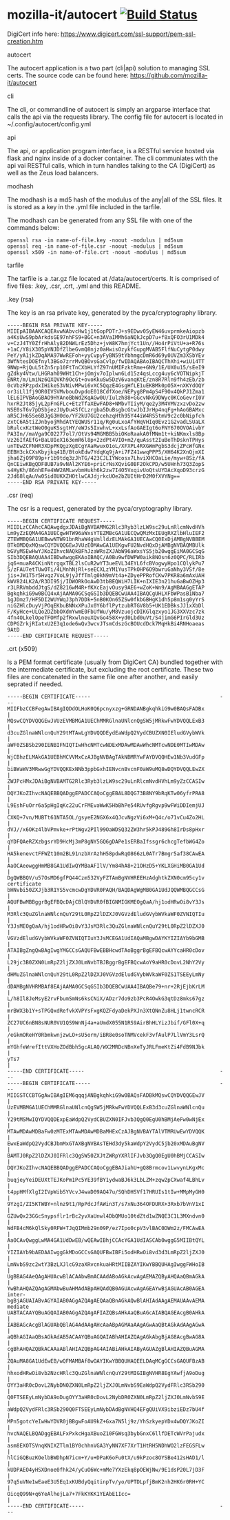 # mozilla-it/autocert [![Build Status](https://travis-ci.org/mozilla-it/autocert.svg?branch=master)](https://travis-ci.org/mozilla-it/autocert)

DigiCert info here: https://www.digicert.com/ssl-support/pem-ssl-creation.htm

autocert

The autocert application is a two part (cli|api) solution to managing SSL certs.
The source code can be found here: https://github.com/mozilla-it/autocert

cli

The cli, or commandline of autocert is simply an argparse interface that calls
the api via the requests library.  The config file for autocert is located in
~/.config/autocert/config.yml


api

The api, or application program interface, is a RESTful service hosted via flask
and nginx inside of a docker container.  The cli communiates with the api vai
RESTful calls, which in turn handles talking to the CA (DigiCert) as well as the
Zeus load balancers.


modhash

The modhash is a md5 hash of the modulus of the any|all of the SSL files.  It is
stored as a key in the .yml file included in the tarfile.

The modhash can be generated from any SSL file with one of the commands below:

    openssl rsa -in name-of-file.key -noout -modulus | md5sum
    openssl req -in name-of-file.csr -noout -modulus | md5sum
    openssl x509 -in name-of-file.crt -noout -modulus | md5sum


tarfile

The tarfile is a .tar.gz file located at /data/autocert/certs.  It is comprised
of five files: .key, .csr, .crt, .yml and this README.


.key (rsa)

The key is an rsa private key, generated by the pyca/cryptography library.

    -----BEGIN RSA PRIVATE KEY-----
    MIIEpAIBAAKCAQEAvwNAbvcHw1j1tGopPDTrJ+s9EDwv0SyEW46uvprmkeAiopzb
    a4KsUwS9pbArkdsGE97nhFS9+BGC+n3AVaIMMh6aNQkJcpD7u+f8xQFO3rU1MDk4
    v+CzJ4TY0ZfrHhAly82DNWLrEz5Dhz+jvW8K7hmjYct1Un//Ho4rPiVtU+a+R76s
    +1aC/Y8iX305pYNJDfZlbeGvmQ8njz0aHwisOzykfGupgMVAB5FlfNuCytgP0dwy
    PeY/yA1jkZDqAMA97WwREFoh+yyCvpyFyBN59tYbhmgcDmR6d69y0UVZm3XSbYEv
    3WfNtesDOEfnyl3BGo7zrrMvQBOvsGaCvlp/fwIDAQABAoIBAQCThXhi+wiU14TT
    9NWp+RjQuL5tZn5rp10FtTnCXbHLYfZ97nUMIFzktRme+GN9/1E/UX0u15/sEeI9
    gZdky4Vtw/LHGRah09WHt1Ch+jOmjv7oIplwn6Ld15z4qsLccg4uy6cVOTNipkjT
    ENRt/m/LmiNz6QXQVKh9OcGt+ovoKkuSw5DzV6vanqKtE/zn8R7Rln9fh4zEb/zb
    0cVbzRPzpdxIHikeS3VNivMPwi6vXC5QqzE4GsgHfLE1uEKBMk0pO5X+nXKYdOQY
    or3iLl1fj9OR0IVSVMvbouDvpdoE018CdfXoe/NEPyg8Pm4pS4F9Ox4QkPJ1Zma1
    lEL6IPVBAoGBAO9HYAnoBbWd2KqAGw0U/Iulzh88+GGcvNkG9DWyc0KCoGevrI0V
    hxrR2Jt85jyL2pFnGFLc+EtzTfaXEwFAD8+NMbvTIiyM/qe2y3M4VMVzxzvDo2zw
    NSE0sT6v7pDSbjezJUyDu4SfCLzrgba5DuBsgbcGtwJbIJrHp4nqFg+hAoGBAMxc
    aR5CJH65Se6BJgG3H0do/YF2kU7GU2cehzqHth95Y44iW4RS5tmV9c2c0bNipfch
    zxtC6A5tiZJnbyojMhdAtYEQWUSr11q/Rg0uLxoAfYHqVHIq0Evz1G2vadLSUaLX
    bRulcxKztWeO0guKSsgtHY/eWJs5IxwhvL+xxLsfAoGAEIgt6oFNY670OVOAivbY
    PA3In//maVga9CO2277ol7/OtVs94MGMBB5biOKoRaakA0fMNm1t+kiNKmxls8Bp
    Vz26IfAEfG+BaLUIeX163emR6l8p+2zdPt4VIO+m2/quAsst2IuBeThDsknTPHys
    unTEwZCFNHR3XDpPKQgzXgECgYAaRwuxO1oL/XFXPL4RXGWmPgbS3dcjZPcWfGNx
    EEBH3ckCXsKbyjkq41B/BtokEdw7YdqKq9jA+i7FZ41wwqPPP5/XH64K2XnQjmXI
    jha6ZjO9P89p+r1b9tdq3zJhTG/423CJLIYWcosx7LhviXHCOaLie/myw+8Sz/fA
    QnCEiwKBgQDF8UB7a9vNAl2KYE6+priCrNsXQviG0BF2OkCPD/w5UHnh73Q3ZopS
    s4HyKh/86nhEFe4WW2AMLwvbmHukh6k2zw7I4O5VxqivUoQtsUYDAcXqoD93crzG
    2Jd68lqAuVw0Sid8UKXZHOtlwCAJdjrkcUOe2bZUItHrD2M0fXVYNg==
    -----END RSA PRIVATE KEY-----


.csr (req)

The csr is a request, generated by the pyca/cryptography library.

    -----BEGIN CERTIFICATE REQUEST-----
    MIIDLzCCAhcCAQAwgdgxJDAiBgNVBAMMG2Rlc3Ryb3lzLW9sc29uLnRlcmNvdHVh
    Lm9yZzEQMA4GA1UECgwHTW96aWxsYTEZMBcGA1UECQwQMzMxIEUgRXZlbHluIEF2
    ZTEWMBQGA1UEBwwNTW91bnRhaW4gVmlldzELMAkGA1UECAwCQ0ExDjAMBgNVBBEM
    BTk0MDQxMQswCQYDVQQGEwJVUzEOMAwGA1UEKgwFU2NvdHQxDjAMBgNVBAQMBUlk
    bGVyMSEwHwYJKoZIhvcNAQkBFhJzaWRsZXJAbW96aWxsYS5jb20wggEiMA0GCSqG
    SIb3DQEBAQUAA4IBDwAwggEKAoIBAQC/A0Bu9wfDWPW0aik8NOsn6z0QPC/RLIRb
    jq6+muaR4CKinNtrgqxTBL2lsCuR2wYT3ueEVL34EYL6fcBVogwyHpo1CQlykPu7
    5/zFAU7etTUwOTi/4LMnhNjRl+seECXLzYM1YusTPkOHP6O9bwruGaNhy3VSf/8e
    jis+JW1T5r5Hvqz7VoL9jyJffTmlg0kN9mVt4a+ZDyePPRofCKw7PKR8a6mAxUAH
    kWV824LK2A/R3DI95j/IDWORkOoAwD3tbBEQWiH7LIK+nIXIE3n21huGaBwOZHp3
    r3LRRVmbddJtgS/dZ8216wM4R+fKXcEajvOusy9AE6+wZoK+Wn9/AgMBAAGgETAP
    BgkqhkiG9w0BCQ4xAjAAMA0GCSqGSIb3DQEBCwUAA4IBAQCgUHLXFbWPasB1Nba7
    1gJDmz7/HF5DI2WUYWqJ3ph7DDk+5nB0KOn65ZSw0fkbGBHgK1dh5p8m1sg0yYrS
    niGZHlcDuyVjPOqEKbuBNNxXPuJx0Y6bflPytzubRTGV8b5+UK1EDBksJJ1xXbDl
    F/KyHce+ULQo2DZbbOXdmYwmE0FbUfWu/yM8VzuojcDIKGlqzxyo1JG3XXVzc7zk
    4fn4OLkelOpeTFOMfp2fRxwlneuXQvGo458X+yd0Lbd0uVt/S4jimG6PIrGld3Uz
    CDPGZrkjRIatxU2E3q1ode6wQv3wcvJTsmCdszGcBOUcdDck7MqHkBi4RNHoaeas
    9AtD
    -----END CERTIFICATE REQUEST-----


.crt (x509)

Is a PEM format certificate (usually from DigiCert CA) bundled together with the
intermediate certificate, but excluding the root certificate.  These two files
are concatenated in the same file one after another, and easily seprated if
needed.

    -----BEGIN CERTIFICATE-----                                          ---
    MIIFbzCCBFegAwIBAgIQDdOLHoK0Q6pcnyxzg+GRNDANBgkqhkiG9w0BAQsFADBx      |
    MQswCQYDVQQGEwJVUzEVMBMGA1UEChMMRGlnaUNlcnQgSW5jMRkwFwYDVQQLExB3      |
    d3cuZGlnaWNlcnQuY29tMTAwLgYDVQQDEydEaWdpQ2VydCBUZXN0IEludGVybWVk      |
    aWF0ZSBSb290IENBIFNIQTIwHhcNMTcwNDExMDAwMDAwWhcNMTcwNDE0MTIwMDAw      |
    WjCBhzELMAkGA1UEBhMCVVMxCzAJBgNVBAgTAkNBMRYwFAYDVQQHEw1Nb3VudGFp      |
    biBWaWV3MRwwGgYDVQQKExNNb3ppbGxhIENvcnBvcmF0aW9uMQ8wDQYDVQQLEwZX      |
    ZWJPcHMxJDAiBgNVBAMTG2Rlc3Ryb3lzLW9sc29uLnRlcmNvdHVhLm9yZzCCASIw      |
    DQYJKoZIhvcNAQEBBQADggEPADCCAQoCggEBAL8DQG73B8NY9bRqKTw06yfrPRA8      |
    L9EshFuOrr6a5pHgIqKc22uCrFMEvaWwK5HbBhPe54RUvfgRgvp9wFWiDDIemjUJ      |
    CXKQ+7vn/MUBTt61NTA5OL/gsyeE2NGX6x4QJcvNgzVi6xM+Q4c/o71vCu4Zo2HL      |
    dVJ//x6OKz4lbVPmvke+rPtWgv2PIl99OaWDSQ32ZW3hr5kPJ489Gh8IrDs8pHxr      |
    qYDFQAeRZXzbgsrYD9HcMj3mP8gNY5GQ6gDAPe1sERBaIfssgr6chcgTefbWG4Zo      |
    HA5kenevctFFWZt10m2BL91nzbXrAzhH58pdwRqO866zL0ATr7Bmgr5af38CAwEA      |
    AaOCAeowggHmMB8GA1UdIwQYMBaAFIlV/Ym84hA8+21OHzD5+YKLXGHiMB0GA1Ud      |
    DgQWBBQV/u57OsMD6gfPQ44Czm532VyFZTAmBgNVHREEHzAdghtkZXN0cm95cy1v certificate
    bHNvbi50ZXJjb3R1YS5vcmcwDgYDVR0PAQH/BAQDAgWgMB0GA1UdJQQWMBQGCCsG      |
    AQUFBwMBBggrBgEFBQcDAjCBlQYDVR0fBIGNMIGKMEOgQaA/hj1odHRwOi8vY3Js      |
    M3Rlc3QuZGlnaWNlcnQuY29tL0RpZ2lDZXJ0VGVzdEludGVybWVkaWF0ZVNIQTIu      |
    Y3JsMEOgQaA/hj1odHRwOi8vY3JsM3Rlc3QuZGlnaWNlcnQuY29tL0RpZ2lDZXJ0      |
    VGVzdEludGVybWVkaWF0ZVNIQTIuY3JsMCEGA1UdIAQaMBgwDAYKYIZIAYb9bGMB      |
    ATAIBgZngQwBAgIwgYMGCCsGAQUFBwEBBHcwdTAoBggrBgEFBQcwAYYcaHR0cDov      |
    L29jc3B0ZXN0LmRpZ2ljZXJ0LmNvbTBJBggrBgEFBQcwAoY9aHR0cDovL2NhY2Vy      |
    dHMuZGlnaWNlcnQuY29tL0RpZ2lDZXJ0VGVzdEludGVybWVkaWF0ZS1TSEEyLmNy      |
    dDAMBgNVHRMBAf8EAjAAMA0GCSqGSIb3DQEBCwUAA4IBAQBe79+nr+2RjEjbKrLM      |
    L/h8Il8JeMsyE2rvFbumSmNs6ksCNiX/ADzr7do9zb3PcR4OwkG3qtDz8mks67gz      |
    mrBWX3b1Y+sTPGQxdRefvkXVPYsFxgKQZFdyaDekPXJn3XtQNnZu8HLj1twncRCR      |
    ZC27UC6nBN8sNUR0VU1QS9WnNj4a+aUmdX055N1RS9AirBhHLYizJbif/GFl0X+q      |
    /eGkmOReHY0RbmkwnjzwLO+sU5orm/iBR8e0soTNMVcekF3vfAulP7LlVmY3LsrQ      |
    mYGhfeWrefIttVXHoZOdBbh5gcALAQ/WX2MRDcNBnXeTyJRLFmeKtZi4FdB9NJbk      |
    yTs7                                                                  |
    -----END CERTIFICATE-----                                            ---
    -----BEGIN CERTIFICATE-----                                          ---
    MIIGSTCCBTGgAwIBAgIEM6qqqjANBgkqhkiG9w0BAQsFADBkMQswCQYDVQQGEwJV      |
    UzEVMBMGA1UEChMMRGlnaUNlcnQgSW5jMRkwFwYDVQQLExB3d3cuZGlnaWNlcnQu      |
    Y29tMSMwIQYDVQQDExpEaWdpQ2VydCBUZXN0IFJvb3QgQ0EgU0hBMjAeFw0wNjEx      |
    MTAwMDAwMDBaFw0zMTExMTAwMDAwMDBaMHExCzAJBgNVBAYTAlVTMRUwEwYDVQQK      |
    EwxEaWdpQ2VydCBJbmMxGTAXBgNVBAsTEHd3dy5kaWdpY2VydC5jb20xMDAuBgNV      |
    BAMTJ0RpZ2lDZXJ0IFRlc3QgSW50ZXJtZWRpYXRlIFJvb3QgQ0EgU0hBMjCCASIw      |
    DQYJKoZIhvcNAQEBBQADggEPADCCAQoCggEBAJiahU+gQ8Brmcov1LwvynLKgxMc      |
    buqjeyYeiDEUXtTEJKoPm1Pc5YE39fBY1ydwaBJ6k3LbLZM+zqw2pCXwaf4LBhLv      |
    t4ppHMfXlgI2IVpWibSYVcvJ4waD09AQ47u/SQhDHSVf17HRUIs1tIw+MMpMyGH0      |
    9YzgI/ZI5KTWBY+nlnz9t1/RpPdcJfAWin3T/s7xNu364OFDURX+3Rxb7bVnV1xI      |
    GZUwQx23GGcSnypsflr1rBc2yvXaUnwl4DbQMUo10tdZtd1wZNQE3C1L3MXndvn0      |
    WdFB4cM6kQlSky0RFW+TJqQIMmb29n09P/ez7Ipo0cpV3vlBAC0DWm2z/FMCAwEA      |
    AaOCAvQwggLwMA4GA1UdDwEB/wQEAwIBhjCCAcYGA1UdIASCAb0wggG5MIIBtQYL      |
    YIZIAYb9bAEDAAIwggGkMDoGCCsGAQUFBwIBFi5odHRwOi8vd3d3LmRpZ2ljZXJ0      |
    LmNvbS9zc2wtY3BzLXJlcG9zaXRvcnkuaHRtMIIBZAYIKwYBBQUHAgIwggFWHoIB      |
    UgBBAG4AeQAgAHUAcwBlACAAbwBmACAAdABoAGkAcwAgAEMAZQByAHQAaQBmAGkA      |
    YwBhAHQAZQAgAGMAbwBuAHMAdABpAHQAdQB0AGUAcwAgAGEAYwBjAGUAcAB0AGEA    inter-
    bgBjAGUAIABvAGYAIAB0AGgAZQAgAEQAaQBnAGkAQwBlAHIAdAAgAEMAUAAvAEMA    mediate
    UABTACAAYQBuAGQAIAB0AGgAZQAgAFIAZQBsAHkAaQBuAGcAIABQAGEAcgB0AHkA      |
    IABBAGcAcgBlAGUAbQBlAG4AdAAgAHcAaABpAGMAaAAgAGwAaQBtAGkAdAAgAGwA      |
    aQBhAGIAaQBsAGkAdAB5ACAAYQBuAGQAIABhAHIAZQAgAGkAbgBjAG8AcgBwAG8A      |
    cgBhAHQAZQBkACAAaABlAHIAZQBpAG4AIABiAHkAIAByAGUAZgBlAHIAZQBuAGMA      |
    ZQAuMA8GA1UdEwEB/wQFMAMBAf8wOAYIKwYBBQUHAQEELDAqMCgGCCsGAQUFBzAB      |
    hhxodHRwOi8vb2NzcHRlc3QuZGlnaWNlcnQuY29tMIGIBgNVHR8EgYAwfjA9oDug      |
    OYY3aHR0cDovL2NybDN0ZXN0LmRpZ2ljZXJ0LmNvbS9EaWdpQ2VydFRlc3RSb290      |
    Q0FTSEEyLmNybDA9oDugOYY3aHR0cDovL2NybDR0ZXN0LmRpZ2ljZXJ0LmNvbS9E      |
    aWdpQ2VydFRlc3RSb290Q0FTSEEyLmNybDAdBgNVHQ4EFgQUiVX9ibziEDz7bU4f      |
    MPn5gotcYeIwHwYDVR0jBBgwFoAU9kZ+Gxa7N5lj9z/YhSzkyepYDx4wDQYJKoZI      |
    hvcNAQELBQADggEBALFxPxkcHgaXBuoZ10FGWsq3bybGnxC6llfDETcWVrPajudx      |
    asm8EXOTSVnqKNIXZTlm1BY0chhnVGA3YyNN7XF7XrT1HtRH5NDhWO2lzFEGSFLw      |
    hlCiGQBuzKOelbBWDhpN7icm+Y/u+DPaK6oFu0tX/u9kPzoc8OYSBe412sHAD1/l      |
    kUDPAEO4yHSXDnoe0fhk24/yCuO6Wc+mMe7YXzEkq8pOEWjNw/9E1dsP20L7jD3F      |
    97q5uVNe1wEaeE3U5Eq1xKUBdyQqitinpTv/yo/UPTDLpfjBmK2nh2HK6r0RH+YC      |
    OicqQ99N+q6YeAlhejLa7+7FkKYKK1YEAbE1Icc=                              |
    -----END CERTIFICATE-----                                            ---
